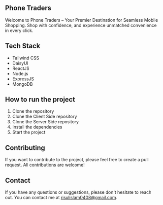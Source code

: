 ## Phone Traders

Welcome to Phone Traders – Your Premier Destination for Seamless Mobile Shopping. Shop with confidence, and experience unmatched convenience in every click.

## Tech Stack

- Tailwind CSS
- DaisyUI
- ReactJS
- Node.js
- ExpressJS
- MongoDB


## How to run the project

1. Clone the repository
2. Clone the Client Side repository
3. Clone the Server Side repository
4. Install the dependencies
5. Start the project


## Contributing

If you want to contribute to the project, please feel free to create a pull request. All contributions are welcome!

## Contact

If you have any questions or suggestions, please don't hesitate to reach out. You can contact me at risulislam0408@gmail.com.
